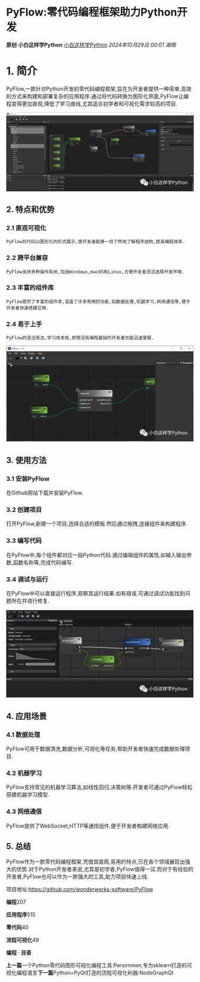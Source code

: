 # PyFlow:零代码编程框架助力Python开发

**原创** **小白这样学Python** [小白这样学Python](javascript:void(0);) *2024年10月29日 00:01* *湖南*

# **1. 简介**

PyFlow,一款针对Python开发的零代码编程框架,旨在为开发者提供一种简单,高效的方式来构建和部署复杂的应用程序.通过将代码转换为图形化界面,PyFlow让编程变得更加直观,降低了学习曲线,尤其适合初学者和可视化需求较高的项目.

![图片](wmimages/640.webp)

## **2. 特点和优势**

### 2.1 直观可视化

    PyFlow将代码以图形化的形式展示,使开发者能够一目了然地了解程序结构,提高编程效率.

### 2.2 跨平台兼容

    PyFlow支持多种操作系统,包括Windows,macOS和Linux,方便开发者灵活选择开发环境.

### 2.3 丰富的组件库

    PyFlow提供了丰富的组件库,涵盖了许多常用的功能,如数据处理,机器学习,网络通信等,便于开发者快速搭建应用.

### 2.4 易于上手

    PyFlow的语法简洁,学习成本低,即使没有编程基础的开发者也能迅速掌握.

![图片](wmimages/640%5B1%5D.webp)

## **3. 使用方法**

### 3.1 安装PyFlow

在Github网站下载并安装PyFlow.

### 3.2 创建项目

打开PyFlow,新建一个项目,选择合适的模板.然后通过拖拽,连接组件来构建程序.

### 3.3 编写代码

在PyFlow中,每个组件都对应一段Python代码.通过编辑组件的属性,如输入输出参数,函数名称等,完成代码编写.

### 3.4 调试与运行

在PyFlow中可以直接运行程序,观察其运行结果.如有错误,可通过调试功能找到问题所在并进行修复.

![图片](wmimages/640%5B2%5D.webp)

## **4. 应用场景**

### 4.1 数据处理

PyFlow可用于数据清洗,数据分析,可视化等任务,帮助开发者快速完成数据处理项目.

### 4.2 机器学习

PyFlow支持常见的机器学习算法,如线性回归,决策树等.开发者可通过PyFlow轻松搭建机器学习模型.

### 4.3 网络通信

PyFlow提供了WebSocket,HTTP等通信组件,便于开发者构建网络应用.

## 5. 总结

PyFlow作为一款零代码编程框架,凭借其直观,易用的特点,已在各个领域展现出强大的优势.对于Python开发者来说,尤其是初学者,PyFlow值得一试.而对于有经验的开发者,PyFlow也可以作为一款强大的工具,助力项目快速上线.

项目地址:https://github.com/wonderworks-software/PyFlow

**编程**207

**应用程序**515

**零代码**40

**流程可视化**49

**编程 · 目录**

**上一篇**一个Python零代码图形可视化编程工具:Persimmon,专为sklearn打造的可视化编程语言**下一篇**Python+PyQt打造的流程可视化利器:NodeGraphQt
